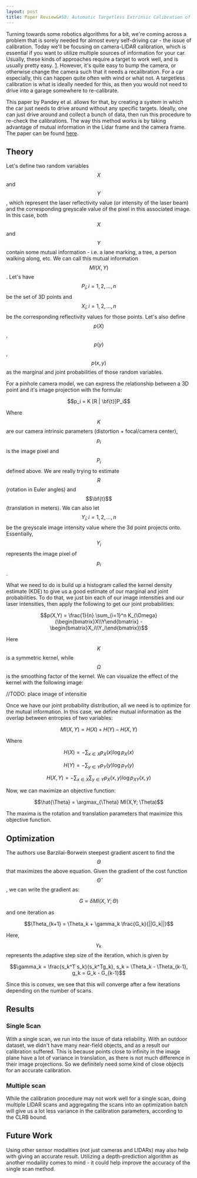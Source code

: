 ```yaml
---
layout: post
title: Paper Review&#58; Automatic Targetless Extrinsic Calibration of a 3D Lidar and Camera by Maximizing Mutual Information
---
```


Turning towards some robotics algorithms for a bit, we're coming across a problem that is sorely needed for almost every self-driving car - the issue of calibration. Today we'll be focusing on camera-LIDAR calibration, which is essential if you want to utilize multiple sources of information for your car. Usually, these kinds of approaches require a target to work well, and is usually pretty easy. [1](https://www.ri.cmu.edu/pub_files/2012/10/alismail_3dimpvt_2012.pdf). However, it's quite easy to bump the camera, or otherwise change the camera such that it needs a recalibration. For a car especially, this can happen quite often with wind or what not. A targetless calibration is what is ideally needed for this, as then you would not need to drive into a garage somewhere to re-calibrate.

This paper by Pandey et al. allows for that, by creating a system in which the car just needs to drive around without any specific targets. Ideally, one can just drive around and collect a bunch of data, then run this procedure to re-check the calibrations. The way this method works is by taking advantage of mutual information in the Lidar frame and the camera frame. The paper can be found [here](http://robots.engin.umich.edu/publications/gpandey-2012a.pdf).

## Theory

Let's define two random variables $$X$$ and $$Y$$, which represent the laser reflectivity value (or intensity of the laser beam) and the corresponding greyscale value of the pixel in this associated image. In this case, both $$X$$ and $$Y$$ contain some mutual information - i.e. a lane marking, a tree, a person walking along, etc. We can call this mutual information $$MI(X,Y)$$. Let's have $${P_i; i = 1,2,\dots,n}$$ be the set of 3D points and $${X_i; i = 1,2,\dots,n}$$ be the corresponding reflectivity values for those points. Let's also define $$p(X)$$, $$p(y)$$, $$p(x,y)$$ as the marginal and joint probabilities of those random variables.

For a pinhole camera model, we can express the relationship between a 3D point and it's image projection with the formula:

$$p_i = K [R | \bf{t}]P_i$$

Where $$K$$ are our camera intrinsic parameters (distortion + focal/camera center), $$p_i$$ is the image pixel and $$P_i$$ defined above. We are really trying to estimate $$R$$ (rotation in Euler angles) and $$\bf{t}$$ (translation in meters). We can also let $${Y_i; i = 1,2,\dots,n}$$ be the greyscale image intensity value where the 3d point projects onto. Essentially, $$Y_i$$ represents the image pixel of $$p_i$$.

What we need to do is build up a histogram called the kernel density estimate (KDE) to give us a good estimate of our marginal and joint probabilities. To do that, we just bin each of our image intensities and our laser intensities, then apply the following to get our joint probabilities:

$$p(X,Y) = \frac{1}{n} \sum_{i=1}^n K_{\Omega} (\begin{bmatrix}X\\Y\end{bmatrix} - \begin{bmatrix}X_i\\Y_i\end{bmatrix})$$

Here $$K$$ is a symmetric kernel, while $$\Omega$$ is the smoothing factor of the kernel. We can visualize the effect of the kernel with the following image:

//TODO: place image of intensitie

Once we have our joint probability distribution, all we need is to optimize for the mutual information. In this case, we define mutual information as the overlap between entropies of two variables:

$$MI(X,Y) = H(X) + H(Y) - H(X,Y)$$

Where

$$H(X) = -\sum_{x \in X} p_X(x)\log p_X(x)$$

$$H(Y) = -\sum_{y \in Y} p_Y(y)\log p_Y(y)$$

$$H(X,Y) = -\sum_{x \in X}\sum_{y \in Y} p_X(x,y)\log p_{XY}(x,y)$$

Now, we can maximize an objective function:

$$\hat{\Theta} = \argmax_{\Theta} MI(X,Y; \Theta)$$

The maxima is the rotation and translation parameters that maximize this objective function.

## Optimization

The authors use Barzilai-Borwein steepest gradient ascent to find the $$\Theta$$ that maximizes the above equation. Given the gradient of the cost function $$\hat{\Theta}$$, we can write the gradient as:

$$G = \delta MI(X,Y; \Theta)$$

and one iteration as

$$\Theta_{k+1} = \Theta_k + \gamma_k \frac{G_k}{||G_k||}$$

Here, $$\gamma_k$$ represents the adaptive step size of the iteration, which is given by

$$\gamma_k = \frac{s_k^T s_k}{s_k^Tg_k}, s_k = \Theta_k - \Theta_{k-1}, g_k = G_k - G_{k-1}$$

Since this is convex, we see that this will converge after a few iterations depending on the number of scans.

## Results

### Single Scan

With a single scan, we run into the issue of data reliability. With an outdoor dataset, we didn't have many near-field objects, and as a result our calibration suffered. This is because points close to infinity in the image plane have a lot of variance in translation, as there is not much difference in their image projections. So we definitely need some kind of close objects for an accurate calibration.

### Multiple scan

While the calibration procedure may not work well for a single scan, doing multiple LIDAR scans and aggregating the scans into an optimization batch will give us a lot less variance in the calibration parameters, according to the CLRB bound.

## Future Work

Using other sensor modalities (not just cameras and LIDARs) may also help with giving an accurate result. Utilizing a depth-prediction algorithm as another modaility comes to mind - it could help improve the accuracy of the single scan method.
